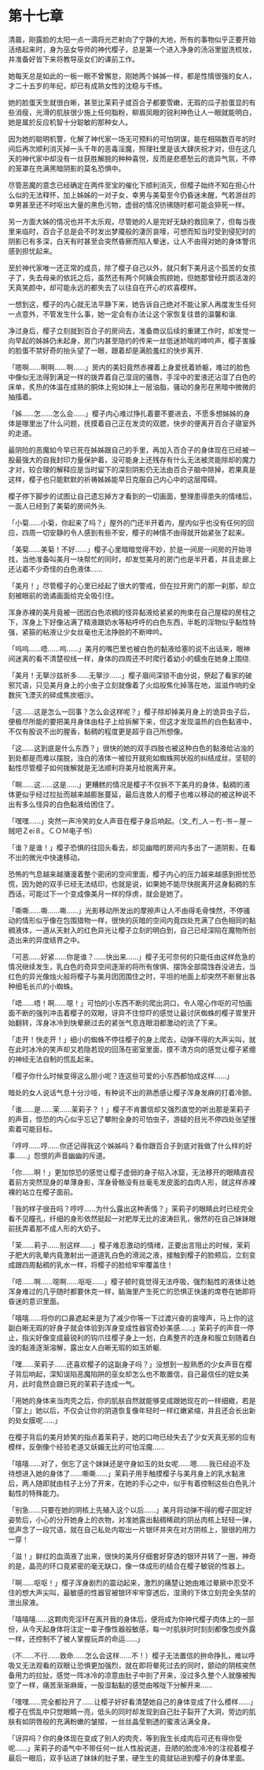 # 第十七章

清晨，刚露脸的太阳一点一滴将光芒射向了宁静的大地，所有的事物似乎正要开始活络起来时，身为巫女导师的神代樱子，总是第一个进入净身的汤浴里盥洗梳妆，并准备好皆下来将教导巫女们的课前工作。

她每天总是如此的一板一眼不曾懈怠，刚她两个姊姊一样，都是性情很强的女人，才二十五岁的年纪，却已有成熟女性的沈稳与干练。

她的脸蛋天生就很白晰，甚至比茉莉子或百合子都要雪嫩，无瑕的瓜子脸蛋显的有些消瘦，光滑的肌肤很少施上任何脂粉，柳眉凤眼的锐利神色让人一眼就能明白，她是属於反应机智十分聪敏的那种女人。

因为她的聪明机警，化解了神代家一场无可预料的可怕阴谋，能在相隔数百年的时间后再次顺利消灭掉一头千年的恶毒淫魔，照理社里是该大肆庆祝才对，但在这几天的神代家中却没有一丝获胜解脱的种种喜悦，反而是悲慼愁云的诡异气氛，不停的笼罩在充满黑暗阴影的莫名恐惧中。

尽管恶魔的意念已经确定在两件至宝的催化下顺利消灭，但樱子始终不知在担心什么似的无法释怀，加上姊姊的一对子女，幸男与美菊至今仍昏迷未醒，气若游丝的幸男甚至还不时呕出大量的黑色污物，虚弱的情况彷彿随时都可能会猝死一样。

另一方面大姊的情况也并不太乐观，尽管她的人是完好无缺的救回来了，但每当夜里来临时，百合子总是会不时发出梦魇般的淒厉哀嚎，可想而知当时受到侵犯时的阴影已有多深，白天有时甚至会突然昏厥而陷入晕迷，让人不由得对她的身体警讯感到担忧起来。

至於神代家唯一还正常的成员，除了樱子自己以外，就只剩下美月这个孤苦的女孩子了，失去母亲的依託之后，虽然还有两个阿姨会照顾她，但她那曾经开朗活泼的天真笑颜中，却可能永远的都失去了以往自在开心的欢喜模样。

一想到这，樱子的内心就无法平静下来，她告诉自己绝对不能让家人再度发生任何一点意外，不管发生什么事，她一定会有办法让这个家恢复往昔的温馨和谐.

净过身后，樱子立刻就到百合子的房间去，准备商议后续的重建工作时，却发觉一向早起的姊姊仍未起身，房门内甚至隐约的传来一丝低迷娇喘的呻吟声，樱子害臊的脸蛋不禁好奇的抬头望了一眼，跟着却是满脸羞红的快步离开.

「嗯啊……啊啊……啊……」房内的美妇竟然赤裸着上身爱抚着娇躯，难过的脸色中像似无法得到满足一样的拨弄着自己湿润的骚唇，手淫中的爱液还沾湿了白色的床单，炙热的体温在成熟的胴体上宛如抹上一层油脂，骚动的身形在黑暗中微微的抽搐着。

「姊……怎……怎么会……」樱子内心难过挣扎着要不要进去，不愿多想姊姊的身体是哪里出了什么问题，抚摸着自己正在发烫的双腮，快步的便离开百合子寝室外的走道。

最阴险的恶魔如今早已死在姊姊跟自己的手里，再加入百合子的身体现在已经被一股最强大的自我封印力量保护着，没可能身上还残存有什么无法被灵能除却的魔力才对，较合理的解释应是当时留下的深刻阴影仍无法由百合子脑中除掉，若果真是这样，樱子也只能默默的祈祷姊姊能早日克服自己内心中的这层障碍。

樱子停下脚步的试图让自己遗忘掉方才看到的一切画面，整理患得患失的情绪后，一面人已经到了美菊的房间外头.

「小菊……小菊，你起来了吗？」屋外的门还半开着内，屋内似乎也没有任何的回应，四周一切安静的令人感到有些不安，樱子的神情不由得就开始紧张了起来。

「美菊……美菊！不好……」樱子心里暗暗觉得不妙，於是一间房一间房的开始寻找，当他准备叫美月一块帮忙的同时，却发觉美月的房门也是半开着，并且走廊上还沾着不少奇怪的白色液体……

「美月！」尽管樱子的心里已经起了很大的警戒，但在拉开房门的那一刹那，却立刻被眼前的诡谲画面给完全吸引住。

浑身赤裸的美月竟被一团团白色浓稠的怪异黏液给紧紧的拘束在自己屋樑的房柱之下，浑身上下好像沾满了精液跟奶水等粘呼呼的白色东西，半乾的淫物似乎黏性特强，紧箍的粘液让少女丝毫也无法挣脱的不断呻吟。

「呜呜……唔……呜……」美月的嘴巴里也被白色的黏液给塞的说不出话来，眼神间迷离的看不清楚视线一样，身体的四周还不时爬行着幼小的蠕虫在她身上围绕.

「美月！无拏沙兹祈多……无拏沙……」樱子眉间深锁不由分说，祭起了看家的破邪咒语，只见美月身上的小虫子立刻就像着了火焰般焦化掉落在地，滋滋作响的全数灰飞湮灭的碎成焦炭细沙。

「这……这是怎么一回事？怎么会这样呢？」樱子除却掉美月身上的诡异虫子后，便极尽所能的要把美月身体由柱子上给拆解下来，但这才发现温热的白色黏液中，不仅有股说不出的腥香，黏稠的程度更是超乎自己所想像。

「这……这到底是什么东西？」很快的她的双手四肢也被这种白色的黏液给沾浊的到处都是而难以摆脱，浊白的液体一被拉开就宛如蜘蛛网状般的纠结成丝，坚韧的黏性尽管樱子如何拨解就是无法顺利将美月给脱离开来。

「啊……这……这是……」更糟糕的情况是樱子不仅拆不下美月的身体，黏稠的液体更似乎经过拉扯而越来越膨胀蔓延，最后连救人的樱子也难以移动的被这种说不出有多么怪异的白色黏液给困住了。

「嘿嘿……」突然一声冷笑的女人声音在樱子身后响起。（文_冇_人－冇-书－屋－贼吧Ｚei８。ＣＯＭ电子书）

「谁？是谁！」樱子恐惧的往回头看去，却见幽暗的房间内多出了一道阴影，在看不出的微光中快速移动。

恐怖的气息越来越瀰漫着整个密闭的空间里面，樱子内心的压力越来越感到担忧恐慌，因为她的双手已经无法结印，也就是说，如果她不能尽快脱离开这身黏稠的东西话，可能过下一个变成像美月一样的俘虏，就会是她了。

「嘶嘶……嘶……嘶……」光影移动所发出的摩擦声让人不由得毛骨悚然，不停骚动的情形似乎像在包围猎物一样，很快的灰暗的空间内竟四处充满了白色相同的黏稠液体，一道从天射入的红色异光让樱子立刻的明白到，自己已经深陷在魔物所创造出来的异度结界之中。

「可恶……好紧……你是谁？……快出来……」樱子无可奈何的只能任由这样危急的情况继续发生，乳白色的奇异空间逐渐的将所有傢俱、摆饰全部腐蚀吞没进去，当红色的异光像烛火般将樱子与美月团团围住之时，平坦的地面上却突然不断冒出各种细毛长爪的小蜘蛛。

「唔……唔！啊……噁！」可怕的小东西不断的爬出洞口，令人噁心作呕的可怕画面不断的强列冲击着樱子的双眼，讶异不住惊吓的感觉让最讨厌蜘蛛的樱子胃里开始翻转，浑身冰冷到快晕厥过去的紧张气息连眼泪都激动的流了下来。

「走开！快走开！」细小的蜘蛛不停往樱子的身上爬去，动弹不得的大声尖叫，就在此时冰冷的笑声却又若隐若现的回荡在密室里面，摸不清方向的感觉让樱子紧绷的神经无法自制的慌乱起来。

「樱子你什么时候变得这么胆小呢？连这些可爱的小东西都怕成这样……」

暗处的女人说话气息十分沙哑，有种说不出的熟悉感让樱子浑身发麻的打着冷颤。

「谁……是……茉……茉莉子？！」樱子不肯置信却又强烈直觉的听出那是茉莉子的声音，惊恐的内心似乎忘记了攀附全身的可怕虫子，游疑的目光不停四处张望搜索着可能目标。

「哼哼……哼……你还记得我这个姊姊吗？看你跟百合子到底对我做了什么样的好事……」怨恨的声音幽幽的斥道。

「你……啊！」更加惊恐的感觉让樱子虚弱的身子陷入冰窟，无法移开的眼睛直视着前方突然现身的单薄身影，浑身骨骼没有丝毫毛发皮面的血肉人形，就这样赤裸裸的站立在樱子面前。

「我的样子很丑吗？哼哼……为什么露出这种表情？」茉莉子的眼睛此时已经完全看不见瞳孔，纤细的身形依然挺起一对肥厚无比的波涛巨乳，傲然的在自己妹妹眼前抚弄着那不成人形的大奶子。

「茉……莉子……别这样……」樱子难忍激动的情绪，正要出言阻止的时候，茉莉子肥大的乳晕内竟激射出一道道乳白色的滑润之液，接触到樱子的脸颊后，立刻变成跟四周黏稠的乳水一样，将樱子的脸给牢牢覆盖住！

「唔……啊……噁啊……呕呕……」樱子顿时竟觉得无法呼吸，强烈黏性的液体让她浑身难过的几乎随时都要休克一样，脑海里产生死亡的恐惧正快速的席卷在她即将昏迷的意识里面。

「嘻嘻……将你的口鼻遮起来是为了减少你等一下过渡兴奋的哀嚎声，马上你的这副白晰无瑕的好身子就会体验到浑身变成性器官奇妙美感……」茉莉子的声音一停止，指尖好像变成最锐利的钩爪往樱子身上一划，白素整齐的连身和服立刻随着白浊的黏液逐渐溶解，露出女人白晰无瑕的如玉娇躯.

「嘿……茉莉子……还喜欢樱子的这副身子吗？」没想到一股熟悉的少女声音在樱子背后响起，深知误陷恶魔陷阱的巫女却怎么也不敢置信，自己最信任的姪女美月，此时竟然会跟已死的茉莉子连成一气。

「用她的身体来当肉壳之后，你的肌肤自然就能够变成跟她现在的一样细緻，若是「穿上」她以后，不仅会让你的阴道恢复像年轻时一样红嫩紧缩，并且还会长出新的处女膜呢……」

在樱子背后的美月娇笑的指点着茉莉子，她的口吻已经失去了少女天真无邪的应有模样，反倒像个经验老道又妖媚无比的可怕淫魔……

「嘻嘻……对了，倒忘了这个妹妹还是守身如玉的处女呢……嗯……我已经迫不及待想进入她的身体了……嘶嘶……」茉莉子用手触摸樱子与美月身上的乳水黏液后，两人随即就由柱子上分了开来，在她的手心之中，似乎有着控制这些白色乳汁黏性的特殊能力。

「别急……只要在她的阴核上先殖入这个以后……」美月将动弹不得的樱子固定好姿势后，小心的分开她身上的衣物，对准她露出黏稠稀疏的阴丛肉核上轻轻一弹，低声念了一段咒语，就在自己私处内取出一片银环并夹在对方阴核上，狠很的用力一穿！

「滋！」鲜红的血滴液了出来，很快的美月仔细套好穿透的银环并转了一圈，神奇的是，晶亮的环口竟紧密的毫无缺口，像一体成形的结合在樱子敏锐的性器上。

「啊……呕呕！」樱子浑身剧烈的震动起来，激烈的痛楚让她由难过晕厥中忍受不住的想大声尖叫，最敏感的性器官被银环牢牢穿透后，湿滑的下体立刻完全失禁的泄出尿液。

「嘻嘻嘻……这颗肉壳淫环在离开我的身体后，便将成为你神代樱子肉体上的一部份，从今天起身体将注定一辈子像性器般敏感，每一吋肌肤时时刻刻都像包皮外露一样，还控制不了被人掌握玩弄的命运……」

（不……不行……救命……怎么会这样……不！）樱子无法置信的拚命挣扎，难以呼吸又无法观看的双眼让恐惧更加强烈，就在即将晕死过去的同时，颤动的阴核突然备用力的拉扯，感觉一阵冰冷的凉意由肚子中剖了开来，没过多久整个人就像被掏空了一样，痛苦渐渐麻痺，一股湿黏黏的感觉由喉咙下分解开来……

「嘿嘿……完全都拉开了……让樱子好好看清楚她自己的身体变成了什么模样……」樱子在慌乱中只觉眼睛一亮，低头的同时却发现到自己肚子裂开了大洞，旁边的肌肤有如阴唇般的充满粉嫩的皱摺，一丝丝晶莹剔透的蜜液沾满全身。

「讶异吗？你的身体现在变成了别人的肉壳，等到我生长成肉后可还有得你受呢……」茉莉子的语气中不带任何一丝人性般说道，丑陋的脸庞冷冷的注视着樱子最后一眼后，双手钻进了妹妹的肚子里，硬生生的竟就钻进到樱子的身体里面。

